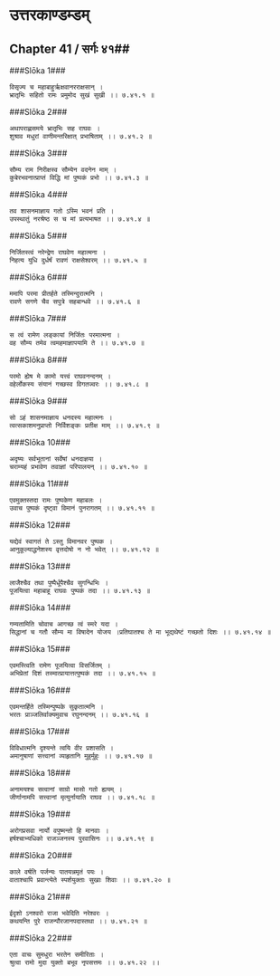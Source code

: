 उत्तरकाण्डम्डम्
===============================


## Chapter 41  / सर्गः ४१##


###Slōka 1###


    विसृज्य च महाबाहुर्ऋक्षवानरराक्षसान् ।
    भ्रातृभिः सहितो रामः प्रमुमोद सुखं सुखी ।। ७.४१.१ ॥


###Slōka 2###


    अथापराह्णसमये भ्रातृभिः सह राघवः ।
    शुश्राव मधुरां वाणीमन्तरिक्षात् प्रभाषिताम् ।। ७.४१.२ ॥


###Slōka 3###


    सौम्य राम निरीक्षस्व सौम्येन वदनेन माम् ।
    कुबेरभवनात्प्राप्तं विद्धि मां पुष्पकं प्रभो ।। ७.४१.३ ॥


###Slōka 4###


    तव शासनमाज्ञाय गतो ऽस्मि भवनं प्रति ।
    उपस्थातुं नरश्रेष्ठ स च मां प्रत्यभाषत ।। ७.४१.४ ॥


###Slōka 5###


    निर्जितस्त्वं नरेन्द्रेण राघवेण महात्मना ।
    निहत्य युधि दुर्धर्षं रावणं राक्षसेश्वरम् ।। ७.४१.५ ॥


###Slōka 6###


    ममापि परमा प्रीतर्हते तस्मिन्दुरात्मनि ।
    रावणे सगणे चैव सपुत्रे सहबान्धवे ।। ७.४१.६ ॥


###Slōka 7###


    स त्वं रामेण लङ्कायां निर्जितः परमात्मना ।
    वह सौम्य तमेव त्वमहमाज्ञापयामि ते ।। ७.४१.७ ॥


###Slōka 8###


    परमो ह्येष मे कामो यत्त्वं राघवनन्दनम् ।
    वहेर्लोकस्य संयानं गच्छस्व विगतज्वरः ।। ७.४१.८ ॥


###Slōka 9###


    सो ऽहं शासनमाज्ञाय धनदस्य महात्मनः ।
    त्वत्सकाशमनुप्राप्तो निर्विशङ्कः प्रतीक्ष माम् ।। ७.४१.९ ॥


###Slōka 10###


    अदृष्यः सर्वभूतानां सर्वेषां धनदाज्ञया ।
    चराम्यहं प्रभावेण तवाज्ञां परिपालयन् ।। ७.४१.१० ॥


###Slōka 11###


    एवमुक्तस्तदा रामः पुष्पकेण महाबलः ।
    उवाच पुष्पकं दृष्ट्वा विमानं पुनरागतम् ।। ७.४१.११ ॥


###Slōka 12###


    यद्येवं स्वागतं ते ऽस्तु विमानवर पुष्पक ।
    आनुकूल्याद्धनेशस्य वृत्तदोषो न नो भवेत् ।। ७.४१.१२ ॥


###Slōka 13###


    लाजैश्चैव तथा पुष्पैर्धूपैश्चैव सुगन्धिभिः ।
    पूजयित्वा महाबाहू राघवः पुष्पकं तदा ।। ७.४१.१३ ॥


###Slōka 14###


    गम्यतामिति चोवाच आगच्छ त्वं स्मरे यदा ।
    सिद्धानां च गतौ सौम्य मा विषादेन योजय ।प्रतिघातश्च ते मा भूद्यथेष्टं गच्छतो दिशः ।। ७.४१.१४ ॥


###Slōka 15###


    एवमस्त्विति रामेण पूजयित्वा विसर्जितम् ।
    अभिप्रेतां दिशं तस्मात्प्रायात्तत्पुष्पकं तदा ।। ७.४१.१५ ॥


###Slōka 16###


    एवमन्तर्हिते तस्मिन्पुष्पके सुकृतात्मनि ।
    भरतः प्राञ्जलिर्वाक्यमुवाच रघुनन्दनम् ।। ७.४१.१६ ॥


###Slōka 17###


    विविधात्मनि दृश्यन्ते त्वयि वीर प्रशासति ।
    अमानुषाणां सत्त्वानां व्याहृतानि मुहुर्मुहुः ।। ७.४१.१७ ॥


###Slōka 18###


    अनामयश्च सत्वानां साग्रो मासो गतो ह्ययम् ।
    जीर्णानामपि सत्त्वानां मृत्युर्नायाति राघव ।। ७.४१.१८ ॥


###Slōka 19###


    अरोगप्रसवा नार्यो वपुष्मन्तो हि मानवाः ।
    हर्षश्चाभ्यधिको राजञ्जनस्य पुरवासिनः ।। ७.४१.१९ ॥


###Slōka 20###


    काले वर्षति पर्जन्यः पातयन्नमृतं पयः ।
    वाताश्चापि प्रवान्त्येते स्पर्शयुक्ताः सुखाः शिवाः ।। ७.४१.२० ॥


###Slōka 21###


    ईदृशो ऽनश्वरो राजा भवेदिति नरेश्वरः ।
    कथयन्ति पुरे राजन्पौरजानपदास्तथा ।। ७.४१.२१ ॥


###Slōka 22###


    एता वाचः सुमधुरा भरतेन समीरिताः ।
    श्रुत्वा रामो मुदा युक्तो बभूव नृपसत्तमः ।। ७.४१.२२ ।।


